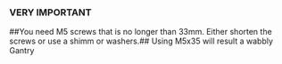 ### VERY IMPORTANT ###

##You need M5 screws that is no longer than 33mm. Either shorten the screws or use a shimm or washers.##
Using M5x35 will result a wabbly Gantry
